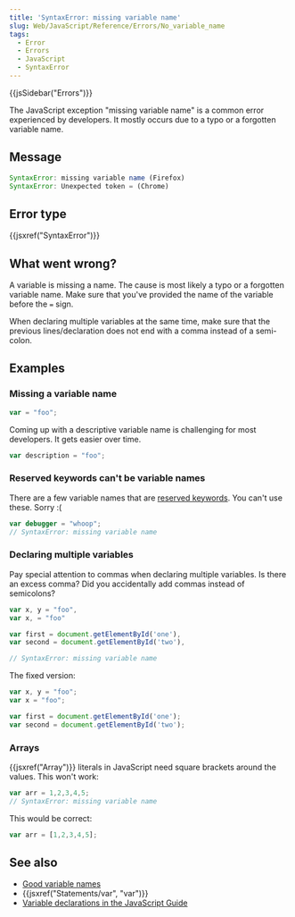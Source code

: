 ```yaml
---
title: 'SyntaxError: missing variable name'
slug: Web/JavaScript/Reference/Errors/No_variable_name
tags:
  - Error
  - Errors
  - JavaScript
  - SyntaxError
---
```

{{jsSidebar("Errors")}}

The JavaScript exception "missing variable name" is a common error experienced
by developers. It mostly occurs due to a typo or a forgotten variable name.

## Message

```js
SyntaxError: missing variable name (Firefox)
SyntaxError: Unexpected token = (Chrome)
```

## Error type

{{jsxref("SyntaxError")}}

## What went wrong?

A variable is missing a name. The cause is most likely a typo or a forgotten
variable name. Make sure that you've provided the name of the variable before
the `=` sign.

When declaring multiple variables at the same time, make sure that the previous
lines/declaration does not end with a comma instead of a semi-colon.

## Examples

### Missing a variable name

```js example-bad
var = "foo";
```

Coming up with a descriptive variable name is challenging for most developers.
It gets easier over time.

```js example-good
var description = "foo";
```

### Reserved keywords can't be variable names

There are a few variable names that are
[reserved keywords](/en-US/docs/Web/JavaScript/Reference/Lexical_grammar#keywords).
You can't use these. Sorry :(

```js example-bad
var debugger = "whoop";
// SyntaxError: missing variable name
```

### Declaring multiple variables

Pay special attention to commas when declaring multiple variables. Is there an
excess comma? Did you accidentally add commas instead of semicolons?

```js example-bad
var x, y = "foo",
var x, = "foo"

var first = document.getElementById('one'),
var second = document.getElementById('two'),

// SyntaxError: missing variable name
```

The fixed version:

```js example-good
var x, y = "foo";
var x = "foo";

var first = document.getElementById('one');
var second = document.getElementById('two');
```

### Arrays

{{jsxref("Array")}} literals in JavaScript need square brackets around the
values. This won't work:

```js example-bad
var arr = 1,2,3,4,5;
// SyntaxError: missing variable name
```

This would be correct:

```js example-good
var arr = [1,2,3,4,5];
```

## See also

*   [Good variable names](http://wiki.c2.com/?GoodVariableNames)
*   {{jsxref("Statements/var", "var")}}
*   [Variable declarations in the JavaScript Guide](/en-US/docs/Web/JavaScript/Guide/Grammar_and_types#declarations)

